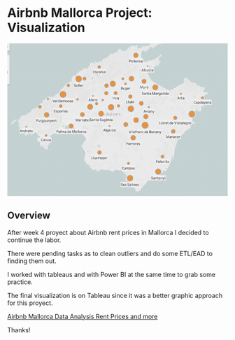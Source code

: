 
# Airbnb Mallorca Project: Visualization

![portada](./Captura%20de%20Pantalla%202022-09-11%20a%20las%2018.12.39.png)


## Overview

After week 4 proyect about Airbnb rent prices in Mallorca I decided to continue the labor.

There were pending tasks as to clean outliers and do some ETL/EAD to finding them out.

I worked with tableaus and with Power BI at the same time to grab some practice.

The final visualization is on Tableau since it was a better graphic approach for this proyect.

[Airbnb Mallorca Data Analysis Rent Prices and more](https://public.tableau.com/views/AirbnbMallorcaDashboard/Historia1?:language=es-ES&:display_count=n&:origin=viz_share_link
"Link to Tableau Dashboard")

Thanks!





